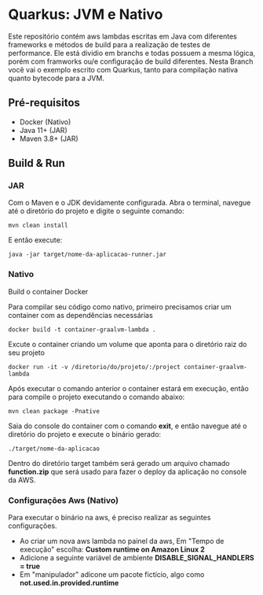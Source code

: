 # Quarkus: JVM e Nativo
Este repositório contém aws lambdas escritas em Java com diferentes frameworks e métodos de build para a realização de testes de performance. Ele
está dividio em branchs e todas possuem a mesma lógica, porém com framworks ou/e configuração de build diferentes. Nesta Branch você vai o exemplo escrito com Quarkus, tanto para compilação nativa quanto bytecode para a JVM.

## Pré-requisitos
-  Docker (Nativo)
-  Java 11+ (JAR)
-  Maven 3.8+ (JAR)

## Build & Run
### JAR
Com o Maven e o JDK devidamente configurada. Abra o terminal, navegue até o diretório do projeto e digite o seguinte comando:
```
mvn clean install
```
E então execute:
```
java -jar target/nome-da-aplicacao-runner.jar
```
### Nativo
Build o container Docker

Para compilar seu código como nativo, primeiro precisamos criar um container com as dependências necessárias 
```
docker build -t container-graalvm-lambda .
```
Excute o container criando um volume que aponta para o diretório raiz do seu projeto
```
docker run -it -v /diretorio/do/projeto/:/project container-graalvm-lambda
```
Após executar o comando anterior o container estará em execução, então para compile o projeto executando o comando abaixo:
```
mvn clean package -Pnative
```
Saia do console do container com o comando <b>exit</b>, e então navegue até o diretório do projeto e execute o binário gerado:
```
./target/nome-da-aplicacao
```
Dentro do diretório target também será gerado um arquivo chamado <b>function.zip</b> que será usado para fazer o deploy da aplicação no console da AWS.

### Configurações Aws (Nativo)
Para executar o binário na aws, é preciso realizar as seguintes configurações.

- Ao criar um nova aws lambda no painel da aws, Em "Tempo de execução" escolha: <b>Custom runtime on Amazon Linux 2</b>
- Adicione a seguinte variável de ambiente <b>DISABLE_SIGNAL_HANDLERS = true</b>
- Em "manipulador" adicone um pacote fictício, algo como <b>not.used.in.provided.runtime</b>



